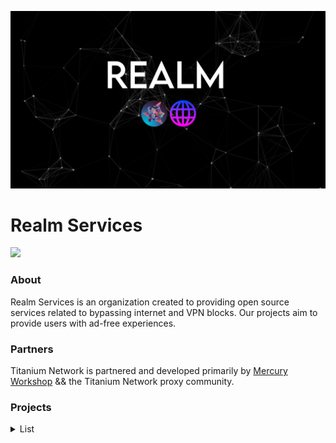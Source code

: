 <p>
<kbd>
<img src="../Banner.png">
</kbd>
</p>

<h1>Realm Services</h1>

<p>
<a href="https://discord.gg/wait"><img height="30px" src="https://img.shields.io/badge/Discord-7289DA?style=for-the-badge&logo=discord&logoColor=white"><img></a>
</p>


### About
Realm Services is an organization created to providing open source services related to bypassing internet and VPN blocks. Our projects aim to provide users with ad-free experiences.  


### Partners

Titanium Network is partnered and developed primarily by [Mercury Workshop](https://github.com/MercuryWorkshop/) && the Titanium Network proxy community.

### Projects
<details>
<summary>List</summary>

#### Active
- [3kh0 X](https://github.com/kaio-lord/website-x/)
- [3kh0-uv](https://github.com/Realm-Services/uv-core-3kh0/)
- Segovia

#### Affiliated (via EchoDev)
- 3kh0 v5, by Silvereen
- [3kh0 Lite](https://github.com/3kh0/3kh0-lite/)
- Moonlight v4, by Silvereen

#### Old
- RealmUI (Frontend)
- Realm Interface
- KaioNetwork
- kaioOS
- hagiaOS
- kaio-3kh0v4
- Interface/2

</details>
